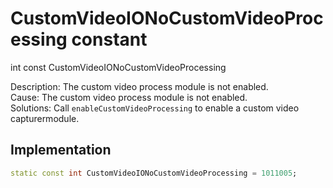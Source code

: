 


# CustomVideoIONoCustomVideoProcessing constant







int const CustomVideoIONoCustomVideoProcessing
  




<p>Description: The custom video process module is not enabled. <br>Cause: The custom video process module is not enabled. <br> Solutions: Call <code>enableCustomVideoProcessing</code> to enable a custom video capturermodule.</p>



## Implementation

```dart
static const int CustomVideoIONoCustomVideoProcessing = 1011005;
```







